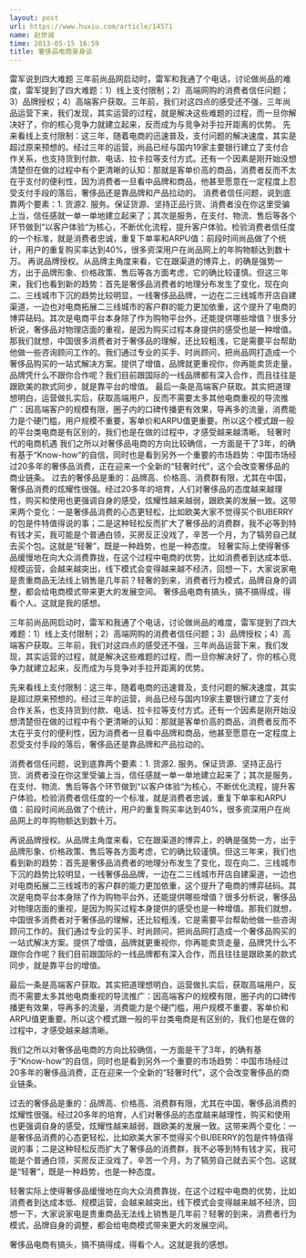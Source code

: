```yaml
---
layout: post
url: https://www.huxiu.com/article/14571
name: 赵世诚
time: 2013-05-15 16:59
title: 奢侈品电商亲身谈
---
```

雷军说到四大难题 三年前尚品网启动时，雷军和我通了个电话，讨论做尚品的难度，雷军提到了四大难题：1）线上支付限制；2）高端网购的消费者信任问题；3）品牌授权；4）高端客户获取。三年前，我们对这四点的感受还不强，三年尚品运营下来，我们发现，其实运营的过程，就是解决这些难题的过程，而一旦你解决好了，你的核心竞争力就建立起来，反而成为与竞争对手拉开距离的优势。 先来看线上支付限制：这三年，随着电商的迅速普及，支付问题的解决速度，其实是超过原来预想的。经过三年的运营，尚品已经与国内19家主要银行建立了支付合作关系，也支持货到付款、电话、拉卡拉等支付方式。还有一个因素是刚开始没想清楚但在做的过程中有个更清晰的认知：那就是客单价高的商品，消费者反而不太在乎支付的便利性，因为消费者一旦看中品牌和商品，他甚至愿意在一定程度上忍受支付手段的落后，奢侈品还是靠品牌和产品拉动的。 消费者信任问题，说到底靠两个要素：1. 货源2. 服务。保证货源、坚持正品行货、消费者没在你这里受骗上当，信任感就一单一单地建立起来了；其次是服务，在支付、物流、售后等各个环节做到“以客户体验“为核心，不断优化流程，提升客户体验。检验消费者信任度的一个标准，就是消费者忠诚，重复下单率和ARPU值：前段时间尚品做了个统计，用户的重复购买率达到40%，很多资深用户在尚品网上的年购物额达到数十万。 再说品牌授权。从品牌主角度来看，它在跟渠道的博弈上，的确是强势一方，出于品牌形象、价格政策、售后等各方面考虑，它的确比较谨慎。但这三年来，我们也看到新的趋势：首先是奢侈品消费者的地理分布发生了变化，现在向二、三线城市下沉的趋势比较明显，一线奢侈品品牌，一边在二三线城市开店自建渠道，一边也对电商拓展二三线城市的客户群的能力更加依重，这个提升了电商的博弈砝码。其次是电商平台本身除了作为购物平台外，还能提供哪些增值？很多分析说，奢侈品对物理店面的重视，是因为购买过程本身提供的感受也是一种增值。那我们就想，中国很多消费者对于奢侈品的理解，还比较粗浅，它是需要平台帮助他做一些咨询顾问工作的。我们通过专业的买手、时尚顾问，把尚品网打造成一个奢侈品购买的一站式解决方案。提供了增值，品牌就更重视你，你再能卖货走量，品牌凭什么不跟你合作呢？我们目前跟国际的一线品牌都有深入合作，而且往往是跟欧美的款式同步，就是靠平台的增值。 最后一条是高端客户获取。其实把道理想明白，运营做扎实后，获取高端用户，反而不需要太多其他电商重视的导流推广：因高端客户的规模有限，圈子内的口碑传播更有效果，导再多的流量，消费能力是个硬门槛，用户规模不重要，客单价和ARPU值更重要。所以这个模式跟一般的平台类电商是有区别的，我们也是在做的过程中，才感受越来越清晰。 轻奢时代的电商机遇 我们之所以对奢侈品电商的方向比较确信，一方面是干了3年，的确有基于“Know-how“的自信，同时也是看到另外一个重要的市场趋势：中国市场经过20多年的奢侈品消费，正在迎来一个全新的“轻奢时代”，这个会改变奢侈品的商业链条。 过去的奢侈品是重的：品牌高、价格高、消费群有限，尤其在中国，奢侈品消费的炫耀性很强。经过20多年的培育，人们对奢侈品的态度越来越理性，购买和使用也更强调自身的感受，炫耀性越来越弱，跟欧美的发展一致。这带来两个变化：一是奢侈品消费的心态更轻松，比如欧美大家不觉得买个BUBERRY的包是件特值得说的事；二是这种轻松反而扩大了奢侈品的消费群，我不必等到特有钱才买，我可能是个普通白领，买房反正没戏了，辛苦一个月，为了犒劳自己就去买个包。这就是“轻奢”，既是一种趋势，也是一种态度。 轻奢实际上使得奢侈品缓慢地在向大众消费靠拢，在这个过程中电商的优势，比如消费者到达成本低、规模运营，会越来越突出，线下模式会变得越来越不经济，回想一下，大家说家电是贵重商品无法线上销售是几年前？轻奢的到来，消费者行为模式，品牌自身的调整，都会给电商模式带来更大的发展空间。 奢侈品电商有搞头，搞不搞得成，得看个人。这就是我的感想。

三年前尚品网启动时，雷军和我通了个电话，讨论做尚品的难度，雷军提到了四大难题：1）线上支付限制；2）高端网购的消费者信任问题；3）品牌授权；4）高端客户获取。三年前，我们对这四点的感受还不强，三年尚品运营下来，我们发现，其实运营的过程，就是解决这些难题的过程，而一旦你解决好了，你的核心竞争力就建立起来，反而成为与竞争对手拉开距离的优势。

先来看线上支付限制：这三年，随着电商的迅速普及，支付问题的解决速度，其实是超过原来预想的。经过三年的运营，尚品已经与国内19家主要银行建立了支付合作关系，也支持货到付款、电话、拉卡拉等支付方式。还有一个因素是刚开始没想清楚但在做的过程中有个更清晰的认知：那就是客单价高的商品，消费者反而不太在乎支付的便利性，因为消费者一旦看中品牌和商品，他甚至愿意在一定程度上忍受支付手段的落后，奢侈品还是靠品牌和产品拉动的。

消费者信任问题，说到底靠两个要素：1. 货源2. 服务。保证货源、坚持正品行货、消费者没在你这里受骗上当，信任感就一单一单地建立起来了；其次是服务，在支付、物流、售后等各个环节做到“以客户体验“为核心，不断优化流程，提升客户体验。检验消费者信任度的一个标准，就是消费者忠诚，重复下单率和ARPU值：前段时间尚品做了个统计，用户的重复购买率达到40%，很多资深用户在尚品网上的年购物额达到数十万。

再说品牌授权。从品牌主角度来看，它在跟渠道的博弈上，的确是强势一方，出于品牌形象、价格政策、售后等各方面考虑，它的确比较谨慎。但这三年来，我们也看到新的趋势：首先是奢侈品消费者的地理分布发生了变化，现在向二、三线城市下沉的趋势比较明显，一线奢侈品品牌，一边在二三线城市开店自建渠道，一边也对电商拓展二三线城市的客户群的能力更加依重，这个提升了电商的博弈砝码。其次是电商平台本身除了作为购物平台外，还能提供哪些增值？很多分析说，奢侈品对物理店面的重视，是因为购买过程本身提供的感受也是一种增值。那我们就想，中国很多消费者对于奢侈品的理解，还比较粗浅，它是需要平台帮助他做一些咨询顾问工作的。我们通过专业的买手、时尚顾问，把尚品网打造成一个奢侈品购买的一站式解决方案。提供了增值，品牌就更重视你，你再能卖货走量，品牌凭什么不跟你合作呢？我们目前跟国际的一线品牌都有深入合作，而且往往是跟欧美的款式同步，就是靠平台的增值。

最后一条是高端客户获取。其实把道理想明白，运营做扎实后，获取高端用户，反而不需要太多其他电商重视的导流推广：因高端客户的规模有限，圈子内的口碑传播更有效果，导再多的流量，消费能力是个硬门槛，用户规模不重要，客单价和ARPU值更重要。所以这个模式跟一般的平台类电商是有区别的，我们也是在做的过程中，才感受越来越清晰。

我们之所以对奢侈品电商的方向比较确信，一方面是干了3年，的确有基于“Know-how“的自信，同时也是看到另外一个重要的市场趋势：中国市场经过20多年的奢侈品消费，正在迎来一个全新的“轻奢时代”，这个会改变奢侈品的商业链条。

过去的奢侈品是重的：品牌高、价格高、消费群有限，尤其在中国，奢侈品消费的炫耀性很强。经过20多年的培育，人们对奢侈品的态度越来越理性，购买和使用也更强调自身的感受，炫耀性越来越弱，跟欧美的发展一致。这带来两个变化：一是奢侈品消费的心态更轻松，比如欧美大家不觉得买个BUBERRY的包是件特值得说的事；二是这种轻松反而扩大了奢侈品的消费群，我不必等到特有钱才买，我可能是个普通白领，买房反正没戏了，辛苦一个月，为了犒劳自己就去买个包。这就是“轻奢”，既是一种趋势，也是一种态度。

轻奢实际上使得奢侈品缓慢地在向大众消费靠拢，在这个过程中电商的优势，比如消费者到达成本低、规模运营，会越来越突出，线下模式会变得越来越不经济，回想一下，大家说家电是贵重商品无法线上销售是几年前？轻奢的到来，消费者行为模式，品牌自身的调整，都会给电商模式带来更大的发展空间。

奢侈品电商有搞头，搞不搞得成，得看个人。这就是我的感想。

